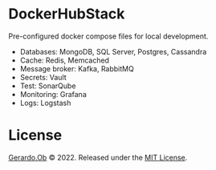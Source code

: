# DockerHubStack
Pre-configured docker compose files for local development.

+ Databases: MongoDB, SQL Server, Postgres, Cassandra
+ Cache: Redis, Memcached
+ Message broker: Kafka, RabbitMQ
+ Secrets: Vault
+ Test: SonarQube
+ Monitoring: Grafana
+ Logs: Logstash

# License
[Gerardo.Ob](https://github.com/s4ng3r) © 2022. Released under the [MIT License](https://github.com/doowb/ansi-colors/blob/master/LICENSE).